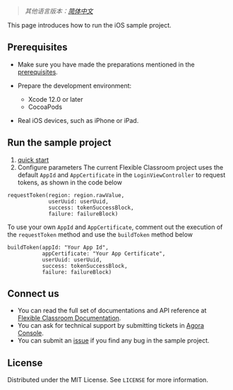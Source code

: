 > *其他语言版本：[简体中文](README.zh.md)*

This page introduces how to run the iOS sample project.
## Prerequisites 

- Make sure you have made the preparations mentioned in the  [prerequisites](https://docs.agora.io/en/agora-class/agora_class_prep?platform=iOS).
- Prepare the development environment:
  - Xcode 12.0 or later
  - CocoaPods

- Real iOS devices, such as iPhone or iPad.

## Run the sample project
1. [quick start](https://docs.agora.io/en/agora-class/agora_class_quickstart_ios?platform=iOS)
2. Configure parameters
The current Flexible Classroom project uses the default `AppId` and `AppCertificate` in the `LoginViewController` to request tokens, as shown in the code below
```
requestToken(region: region.rawValue,
             userUuid: userUuid,
             success: tokenSuccessBlock,
             failure: failureBlock)
```
To use your own `AppId` and `AppCertificate`, comment out the execution of the `requestToken` method and use the `buildToken` method below
```
buildToken(appId: "Your App Id",
           appCertificate: "Your App Certificate",
           userUuid: userUuid,
           success: tokenSuccessBlock,
           failure: failureBlock)
```

## Connect us

- You can read the full set of documentations and API reference at [Flexible Classroom Documentation](https://docs.agora.io/en/agora-class/landing-page).
- You can ask for technical support by submitting tickets in [Agora Console](https://dashboard.agora.io/). 
- You can submit an [issue](https://github.com/AgoraIO-Community/CloudClass-iOS/issues) if you find any bug in the sample project. 

## License

Distributed under the MIT License. See `LICENSE` for more information.
